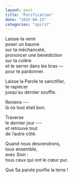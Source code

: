 ```yaml
---
layout: post
title: "Purification"
date: "2025-04-13"
categories: "spirit"
---
```


Laisse-la venir  
poser un baume  
sur ta méchanceté,  
prononcer une bénédiction  
sur ta colère  
et te serrer dans les bras —  
pour te pardonner.  

Laisse la Parole te sanctifier,  
te rapiécer  
jusqu'au dernier souffle.  

Reviens ---  
là où tout était bon.  

Traverse  
le dernier jour ---  
et retrouve tout  
de l’autre côté.  

Quand nous descendrons,  
tous ensemble,  
avec Sion :  
tous ceux qui ont le cœur pur.  

Que Sa parole purifie la terre !  

